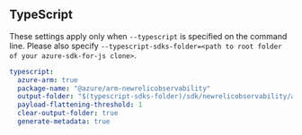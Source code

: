 ## TypeScript

These settings apply only when `--typescript` is specified on the command line.
Please also specify `--typescript-sdks-folder=<path to root folder of your azure-sdk-for-js clone>`.

```yaml $(typescript)
typescript:
  azure-arm: true
  package-name: "@azure/arm-newrelicobservability"
  output-folder: "$(typescript-sdks-folder)/sdk/newrelicobservability/arm-newrelicobservability"
  payload-flattening-threshold: 1
  clear-output-folder: true
  generate-metadata: true
```

